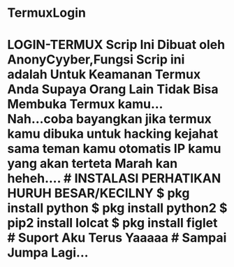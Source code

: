 # TermuxLogin
# LOGIN-TERMUX Scrip Ini Dibuat oleh AnonyCyyber,Fungsi Scrip ini adalah Untuk Keamanan Termux Anda Supaya Orang Lain Tidak Bisa Membuka Termux kamu... Nah...coba bayangkan jika termux kamu dibuka untuk hacking kejahat sama teman kamu otomatis IP kamu yang akan terteta Marah kan heheh....  # INSTALASI PERHATIKAN HURUH BESAR/KECILNY   $ pkg install python  $ pkg install python2  $ pip2 install lolcat  $ pkg install figlet  # Suport Aku Terus Yaaaaa # Sampai Jumpa Lagi...
